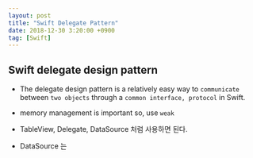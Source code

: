 ```yaml
---
layout: post
title: "Swift Delegate Pattern"
date: 2018-12-30 3:20:00 +0900
tag: [Swift]
---
```


## Swift delegate design pattern

- The delegate design pattern is a relatively easy way to `communicate` between `two objects` through a `common interface, protocol` in Swift.
- memory management is important so, use `weak`


- TableView, Delegate, DataSource 처럼 사용하면 된다.

- DataSource 는 
